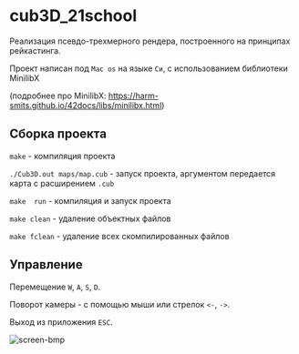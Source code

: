 # cub3D_21school

 Реализация псевдо-трехмерного рендера, построенного на принципах рейкастинга.
 
 Проект написан под ```Mac os``` на языке ```Си```, с использованием библиотеки MinilibX
 
 (подробнее про MinilibX: https://harm-smits.github.io/42docs/libs/minilibx.html)

## Cборка проекта

```make``` - компиляция проекта

```./Cub3D.out maps/map.cub``` - запуск проекта, аргументом передается карта с расширением ```.cub```

```make  run``` - компиляция и запуск проекта

```make clean``` - удаление объектных файлов

```make fclean``` - удаление всех скомпилированных файлов

## Управление

Перемещение ```W```, ```A```, ```S```, ```D```.

Поворот камеры - с помощью мыши или стрелок ```<-```, ```->```.

Выход из приложения ```ESC```.

![screen-bmp](./cub3d_1.png)

